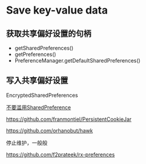 # Save key-value data

## 获取共享偏好设置的句柄

+ getSharedPreferences() 
+ getPreferences() 
+ PreferenceManager.getDefaultSharedPreferences()

## 写入共享偏好设置

EncryptedSharedPreferences





[不要滥用SharedPreference](http://www.cnblogs.com/mingfeng002/p/5970221.html)



https://github.com/franmontiel/PersistentCookieJar

https://github.com/orhanobut/hawk

停止维护，一般般

https://github.com/f2prateek/rx-preferences
